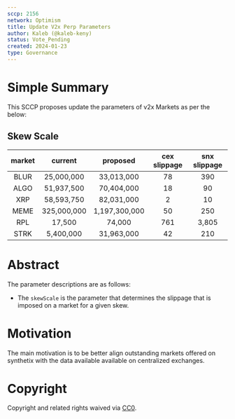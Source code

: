 ```yaml
---
sccp: 2156
network: Optimism 
title: Update V2x Perp Parameters
author: Kaleb (@kaleb-keny)
status: Vote_Pending
created: 2024-01-23
type: Governance
---
```


# Simple Summary

This SCCP proposes update the parameters of v2x Markets as per the below:

## Skew Scale

| **market** | **current** |  **proposed** | **cex slippage** | **snx slippage** |
|:----------:|:-----------:|:-------------:|:----------------:|:----------------:|
|    BLUR    |  25,000,000 |   33,013,000  |        78        |        390       |
|    ALGO    |  51,937,500 |   70,404,000  |        18        |        90        |
|     XRP    |  58,593,750 |   82,031,000  |         2        |        10        |
|    MEME    | 325,000,000 | 1,197,300,000 |        50        |        250       |
|     RPL    |    17,500   |     74,000    |        761       |       3,805      |
|    STRK    |  5,400,000  |   31,963,000  |        42        |        210       |

# Abstract

The parameter descriptions are as follows:
- The `skewScale` is the parameter that determines the slippage that is imposed on a market for a given skew.

# Motivation

The main motivation is to be better align outstanding markets offered on synthetix with the data available available on centralized exchanges. 


# Copyright
Copyright and related rights waived via [CC0](https://creativecommons.org/publicdomain/zero/1.0/).
